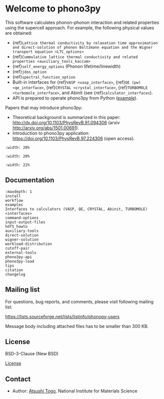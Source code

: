 # Welcome to phono3py

This software calculates phonon-phonon interaction and related properties using
the supercell approach. For example, the following physical values are obtained:

- {ref}`Lattice thermal conductivity by relaxation time approximation
  and direct-solution of phonon Boltzmann equation and
  the Wigner transport equation <LTC_options>`
- {ref}`Cummulative lattice thermal conductivity and related properties <auxiliary_tools_kaccum>`
- {ref}`self_energy_options` (Phonon lifetime/linewidth)
- {ref}`jdos_option`
- {ref}`spectral_function_option`
- Built-in interfaces for {ref}`VASP <vasp_interface>`,
  {ref}`QE (pw) <qe_interface>`, {ref}`CRYSTAL <crystal_interface>`,
  {ref}`TURBOMOLE <turbomole_interface>`, and Abinit (see
  {ref}`calculator_interfaces`).
- API is prepared to operate phono3py from Python
  ([example](https://github.com/phonopy/phono3py/blob/master/example/Si-PBEsol/Si.py)).

Papers that may introduce phono3py:

- Theoretical background is summarized in this paper:
  http://dx.doi.org/10.1103/PhysRevB.91.094306 (arxiv
  http://arxiv.org/abs/1501.00691).
- Introduction to phono3py application:
  https://doi.org/10.1103/PhysRevB.97.224306 (open access).

```{image} Si-kaccum.png
:width: 20%
```

```{image} Si-kaccum-MFP.png
:width: 20%
```

```{image} Si-kdeplot.png
:width: 22%
```

## Documentation

```{toctree}
:maxdepth: 1
install
workflow
examples
Interfaces to calculators (VASP, QE, CRYSTAL, Abinit, TURBOMOLE) <interfaces>
command-options
input-output-files
hdf5_howto
auxiliary-tools
direct-solution
wigner-solution
workload-distribution
cutoff-pair
external-tools
phono3py-api
phono3py-load
tips
citation
changelog
```

## Mailing list

For questions, bug reports, and comments, please visit following mailing list:

https://lists.sourceforge.net/lists/listinfo/phonopy-users

Message body including attached files has to be smaller than 300 KB.

## License

BSD-3-Clause (New BSD)

[License](https://github.com/phonopy/phono3py/blob/develop/LICENSE)

## Contact

- Author: [Atsushi Togo](http://atztogo.github.io/), National Institute for
  Materials Science
